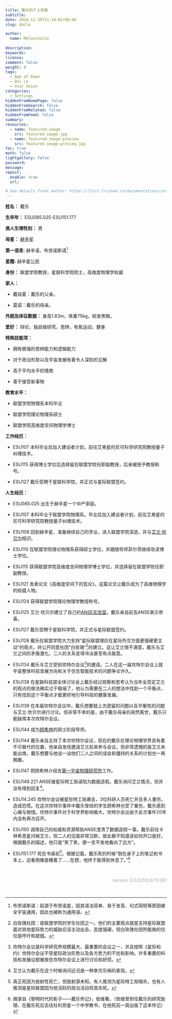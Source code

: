 ```yaml
---
title: 戴乐的个人档案
subtitle:
date: 2024-11-30T21:19:01+08:00
slug: daile

author:
  name: Melancholie
  
description:
keywords:
license:
comment: false
weight: 0
tags:
  - Age of Dawn
  - Dai Le
  - Star Union
categories:
  - Settings
hiddenFromHomePage: false
hiddenFromSearch: false
hiddenFromRelated: false
hiddenFromFeed: false
summary:
resources:
  - name: featured-image
    src: featured-image.jpg
  - name: featured-image-preview
    src: featured-image-preview.jpg
toc: true
math: false
lightgallery: false
password:
message:
repost:
  enable: true
  url:

# See details front matter: https://fixit.lruihao.cn/documentation/content-management/introduction/#front-matter
---
```


<!--more-->

**姓名：** 戴乐

**生卒年：** ESU085.025-ESU151.177

**类人生理性别：** 男

**母星：** [赫辛星](/posts/hercin)

**第一语言:** 赫辛语、布劳诺斯语[^布劳诺斯语]

**星籍:** 赫辛星公民

**身份：** 联盟学院教授，星联科学院院士，高维度物理学权威

**家人：** 

- 戴铭夏：戴乐的父亲。

- 葛诺：戴乐的母亲。

**外貌及体征数据：** 身高1.83m，体重75kg，棕发黑眼。

**爱好：** 辩论，独自做研究，思辨，有氧运动，健身

**特殊技能项：** 

- 拥有极强的思辨能力和逻辑能力

- 对于政治形势以及宇宙发展有着令人深刻的见解

- 高于平均水平的情商

- 善于接受新事物

**教育水平：** 

- 联盟学院物理系本科毕业

- 联盟学院理论物理系硕士

- 联盟学院高维度空间物理学博士

**工作经历：**

- ESU107 本科毕业后加入建设者计划，前往艾弗星的尼可科学研究院教授量子纠缠技术。

- ESU115 获得博士学位后选择留在联盟学院任职副教授，后来被授予教授称号。

- ESU127 戴乐受聘于星联科学院，并正式与星际联盟签约。

**人生经历：**

- ESU085.025 出生于赫辛星一个中产家庭。

- ESU107 本科毕业于联盟学院物理系。毕业后加入建设者计划，前往艾弗星的尼可科学研究院教授量子纠缠技术。

- ESU108 回到赫辛星，准备继续自己的学业，进入联盟学院深造，并与[艾兰·坎贝尔](/posts/alancambel)相识。

- ESU110 在联盟学院理论物理系获得硕士学位，并跟随导师菲尔茨继续攻读博士学位。

- ESU115 获得联盟学院高维度空间物理学博士学位，并选择留在联盟学院任职副教授。

- ESU121 发表论文《高维度空间下的弦论》，这篇论文让戴乐成为了高维物理学的权威人物。

- ESU124 获得联盟学院理论物理学教授称号。

- ESU125 艾兰·坎贝尔建立了自己的[ANSE实验室](/posts/anse)。戴乐亲自前去ANSE表示恭喜。

- ESU127 戴乐受聘于星联科学院，并正式与星际联盟签约。

- ESU128 戴乐在联盟学院大力支持“星际联盟理应在星际外交方面更强硬更主动”的观点，并公开同意社团“白玫瑰”[^白玫瑰]的建立。这让艾兰很不满意，戴乐与艾兰之间的矛盾激化，二人的关系变得冷淡甚至有点敌意。

- ESU134 戴乐与艾兰受到坎特尔会议[^坎特尔会议]的邀请。二人在这一届坎特尔会议上就宇宙整体科技发展方向和关于仿生智能技术的问题争论许久。

- ESU138 在星联科技部全体讨论会上戴乐经过观察和思考认为当年全否定艾兰的观点的做法确实过于极端了，他认为需要在二人的想法中找到一个平衡点，只有找到这个平衡点才能更好地引导科技的健康发展。

- ESU139 在本届坎特尔会议中，戴乐想要就上次遗留的问题以及平衡性的问题与艾兰·坎贝尔进行讨论。但非常不幸的是，由于戴乐母亲的突然离世，戴乐只能缺席本次坎特尔会议。

- ESU144 成为[顾希林](/posts/guxilin)的硕士阶段导师。

- ESU144 戴乐亲自主持了本次坎特尔会议，现在的戴乐在理论物理学界具有着不可替代的位置，他亲自发信邀请艾兰前来参与会议，但非常遗憾的是艾兰未能出席。戴乐想要与他谈一谈他们二人之间的误会和僵持的关系的计划也一再搁置。

- ESU147 把顾希林介绍去[第一宇宙物理研究所](/posts/1upl)工作。

- ESU149.221 ANSE被星际特工局诬陷为数据造假。戴乐询问艾兰情况，但并没有得到回复[^艾兰的回复]。

- ESU14.245 坎特尔会议被星际特工局袭击，3位科研人员死亡并且多人重伤，造成恐慌。在这次坎特尔事件中戴乐曾经的学生顾希林也受了重伤，戴乐感到心痛与惋惜。坎特尔事件对于科学界影响极大，坎特尔会议由于此次事件20年内没有再次召开。

- ESU150 调用自己的权威和资源帮助ANSE澄清了数据造假一事。戴乐前往卡林希恩星问候艾兰，但二人的见面非常沉默，彼此都不知道该如何开口是好。根据戴乐的描述，他只是“笑了笑，便一言不发地看向了远方”。

- ESU151.177 死在书桌前[^死因]。根据记载，戴乐死的时候“倒在桌子上的笔记和书本上，远看倒像是睡着了……在想，他终于能得到休息了。”[^记载]

<br/>

<div style="text-align:right;">
<font color=#A9A9A9> 

*version 3.0.0(2024/11/30)* 

</font>
</div>

<br/>

[^布劳诺斯语]: 布劳诺斯语：起源于布劳诺星，因其语法简单、易于发音、句式简短等原因被全宇宙通用，因此也被称为通用语。
[^坎特尔会议]: 坎特尔会议是科学研究界规模最大、最重要的会议之一，并且按照《星际和约》坎特尔会议不受星际政治形势以及各方势力的干扰和影响。许多重要的科技和发展议题被放在坎特尔会议上进行讨论和研究。
[^白玫瑰]: 白玫瑰社团：是联盟学院的学生社团之一。他们的主要观点就是支持星际联盟面对其他星际势力的威胁应该主动出击、态度强硬。但白玫瑰社团所能做的仅仅是呼吁和提倡。
[^艾兰的回复]: 艾兰认为戴乐在这个时候询问近况是一种幸灾乐祸的表现。
[^死因]: 真正死因为放射性死亡，但放射源未知。有人推测为星际特工局暗杀，也有人推测是星际联盟因为他活跃的政治活动将其杀死。
[^记载]: 摘录自《黎明时代的影子——戴乐传记》，依维著。（依维曾担任戴乐的研究助理，在戴乐死后去往杜利昂星一个中学教书，在他死前一周出版了这本传记）